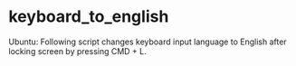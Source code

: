 # keyboard_to_english
Ubuntu: Following script changes keyboard input language to English after locking screen by pressing CMD + L.
